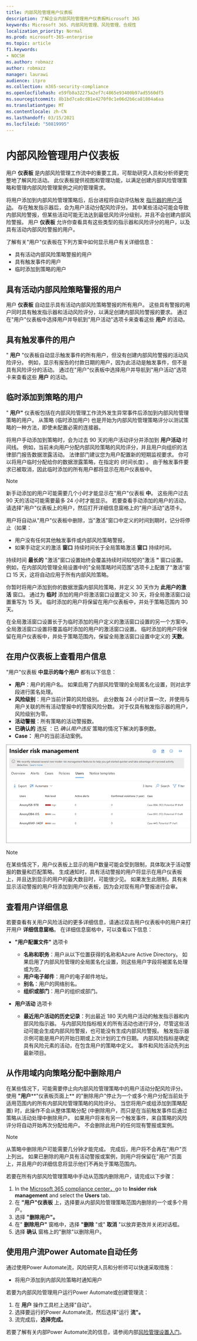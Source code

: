 ```yaml
---
title: 内部风险管理用户仪表板
description: 了解企业内部风险管理用户仪表板Microsoft 365
keywords: Microsoft 365、内部风险管理、风险管理、合规性
localization_priority: Normal
ms.prod: microsoft-365-enterprise
ms.topic: article
f1.keywords:
- NOCSH
ms.author: robmazz
author: robmazz
manager: laurawi
audience: itpro
ms.collection: m365-security-compliance
ms.openlocfilehash: e59fb8a32275a2ef7c4865e93400b97ad5560df5
ms.sourcegitcommit: 8b1bd7ca8cd81e4270f0c1e06d2b6ca81804a6aa
ms.translationtype: MT
ms.contentlocale: zh-CN
ms.lasthandoff: 03/15/2021
ms.locfileid: "50819995"
---
```

# <a name="insider-risk-management-users-dashboard"></a>内部风险管理用户仪表板

用户 **仪表板** 是内部风险管理工作流中的重要工具，可帮助研究人员和分析师更完整地了解风险活动。 此仪表板提供视图和管理功能，以满足创建内部风险管理策略和管理内部风险管理案例之间的管理需求。

将用户添加到内部风险管理策略后，后台进程将自动评估触发 [指示器的用户活动](insider-risk-management-settings.md#indicators)。 存在触发指示器后，会为用户活动分配风险评分。 其中某些活动可能会导致内部风险警报，但某些活动可能无法达到最低风险评分级别，并且不会创建内部风险警报。 用户 **仪表板** 允许你查看具有这些类型的指示器和风险评分的用户，以及具有活动内部风险警报的用户。

了解有关"用户"仪表板在下列方案中如何显示用户有关详细信息：

- 具有活动内部风险策略警报的用户
- 具有触发事件的用户
- 临时添加到策略的用户

## <a name="users-with-active-insider-risk-policy-alerts"></a>具有活动内部风险策略警报的用户

用户 **仪表板** 自动显示具有活动内部风险策略警报的所有用户。 这些具有警报的用户同时具有触发指示器和活动风险评分，以满足创建内部风险警报的要求。 通过在"用户"仪表板中选择用户并导航到"用户活动"选项卡来查看这些 **用户** 的活动。

## <a name="users-with-triggering-events"></a>具有触发事件的用户

" **用户** "仪表板自动显示触发事件的所有用户，但没有创建内部风险警报的活动风险评分。 例如，显示有报告的付款日期的用户，因为此活动是触发事件，但不是具有风险评分的活动。 通过在"用户"仪表板中选择用户并导航到"用户活动"选项卡来查看这些 **用户** 的活动。

## <a name="users-added-temporarily-to-policies"></a>临时添加到策略的用户

" **用户"** 仪表板包括在内部风险管理工作流外发生异常事件后添加到内部风险管理策略的用户。 从策略 (临时添加用户) 也是开始为内部风险管理策略评分以测试策略的一种方法，即使未配置必需的连接器。

将用户手动添加到策略时，会为过去 90 天的用户活动评分并添加到 **用户活动** 时间线。 例如，当前未向用户分配内部风险策略的风险评分，并且用户向组织的法律部门报告数据泄露活动。 法律部门建议您为用户配置新的短期监视要求。 你可以将用户临时分配给你的数据泄露策略，在指定的 (时间长度) 。 由于触发事件要求已被取消，因此临时添加的所有用户都将显示在用户仪表板中。

>[!NOTE]
>新手动添加的用户可能需要几个小时才能显示在"用户"仪表板 **中**。 这些用户过去 90 天的活动可能需要最多 24 小时才能显示。 若要查看手动添加的用户的活动，请选择"用户"仪表板上的用户，然后打开详细信息窗格上的"用户活动"选项卡。

用户将自动从"用户"仪表板中删除，当"激活"窗口中定义的时间到期时，记分将停止（如果：

- 用户没有任何其他触发事件或内部风险策略警报，
- 如果手动定义的激活 **窗口** 持续时间长于全局策略激活 **窗口** 持续时间。

持续时间 **最长的** "激活"窗口设置始终会覆盖持续时间较短的"激活 **"** 窗口设置。 例如，在内部风险管理全局设置中的"全局策略时间范围"选项卡上配置了"激活"窗口 15 天，这将自动应用于所有内部风险策略。 

你暂时将用户添加到你的数据泄露内部风险策略，并定义 30 天作为 **此用户的激活** 窗口。 通过为 **临时** 添加的用户将激活窗口设置定义 30 天，将全局激活窗口设置重写为 15 天。 临时添加的用户将保留在用户仪表板中，并处于策略范围内 30 天。

在全局激活窗口设置长于为临时添加的用户定义的激活窗口设置的另一个方案中，全局激活窗口设置将覆盖临时添加的用户的激活窗口设置。  临时添加的用户将保留在用户仪表板中，并处于策略范围内，保留全局激活窗口设置中定义的 **天数**。

## <a name="view-user-information-on-the-users-dashboard"></a>在用户仪表板上查看用户信息

"用户"仪表板 **中显示的每个用户** 都有以下信息：

- **用户**：用户的用户名。 如果启用了内部风险管理的全局匿名化设置，则对此字段进行匿名处理。
- **风险级别**：用户当前计算的风险级别。 此分数每 24 小时计算一次，并使用与用户关联的所有活动警报中的警报风险分数。 对于仅具有触发指示器的用户，风险级别为零。
- **活动警报**：所有策略的活动警报数。
- **已确认的** 违反 ：已 *确认用户违反* 策略的情况下解决的事例数。
- **Case：** 用户的当前活动案例。

![内部风险管理用户仪表板](../media/insider-risk-users-dashboard.png)

>[!NOTE]
>在某些情况下，用户仪表板上显示的用户数量可能会受到限制，具体取决于活动警报的数量和匹配策略。 生成通知时，具有活动警报的用户将显示在用户仪表板上，并且达到显示的用户的最大数目时，可能很少见。 如果发生此限制，具有未显示活动警报的用户将添加到用户仪表板，因为会对现有用户警报进行会审。

## <a name="view-user-details"></a>查看用户详细信息

若要查看有关用户风险活动的更多详细信息，请通过双击用户仪表板中的用户来打开用户 **详细信息窗格**。 在详细信息窗格中，可以查看以下信息：

- **"用户配置文件"** 选项卡
    - **名称和职务**：用户从以下位置获得的名称和Azure Active Directory。 如果启用了内部风险管理的全局匿名化设置，则这些用户字段将被匿名处理或为空。
    - **用户电子邮件**：用户的电子邮件地址。
    - **别名**：用户的网络别名。
    - **组织或部门**：用户的组织或部门。

- **用户活动** 选项卡
    - **最近用户活动的历史记录**：列出最近 180 天内用户活动的触发指示器和内部风险指示器。 与内部风险指标相关的所有活动也进行评分，尽管这些活动可能会生成内部风险警报，也可能没有生成内部风险警报。 触发指示器示例可能是用户的开始日期或上次计划的工作日期。 内部风险指标是确定具有风险元素的活动，在包含用户的策略中定义。 事件和风险活动先列出最新项目。

## <a name="remove-users-from-in-scope-assignment-to-policies"></a>从作用域内向策略分配中删除用户

在某些情况下，可能需要停止向内部风险管理策略中的用户活动分配风险评分。 使用 **"用户****"仪表板页面上** 的"删除用户"停止为一个或多个用户分配当前处于适用范围内的所有内部风险管理策略的风险评分。 当您将用户或组添加到策略配置) 时，此操作不会从整体策略分配 (中删除用户，而只是在当前触发事件后通过策略从活动处理中删除用户。 如果用户将来有另一个触发事件，来自策略的风险评分将自动开始再次分配给用户。 不会删除此用户的任何现有警报或案例。

>[!NOTE]
>从策略中删除用户可能需要几分钟才能完成。 完成后，用户将不会再在"用户"页上列出。 如果已删除的用户具有活动警报或案例，则用户将保留在"用户"页面上，并且用户的详细信息将显示他们不再处于策略范围内。

若要在所有内部风险管理策略中手动从范围内删除用户，请完成以下步骤：

1. In the [Microsoft 365 compliance center，](https://compliance.microsoft.com)go to **Insider risk management** and select the **Users** tab.
2. 在 **"用户"仪表板** 上，选择要从内部风险管理策略范围内删除的一个或多个用户。
3. 选择 **"删除用户"。**
4. 在" **删除用户"** 窗格中，选择 **"删除** "或" **取消** "以放弃更改并关闭对话框。
5. 选择 **确认** 窗格上的"删除"以删除用户。

## <a name="run-automated-tasks-with-power-automate-flows-for-a-user"></a>使用用户流Power Automate自动任务

通过使用Power Automate流，风险研究人员和分析师可以快速采取措施：

- 将用户添加到内部风险策略时通知用户

若要为内部风险管理用户运行Power Automate或创建管理流：

1. 在 **用户** 操作工具栏上选择"自动"。
2. 选择要运行的Power Automate流，然后选择"运行 **流"。**
3. 流完成后，**选择完成。**

若要了解有关内部Power Automate流的信息，请参阅内部[风险管理设置入门](insider-risk-management-settings.md#power-automate-flows-preview)。
